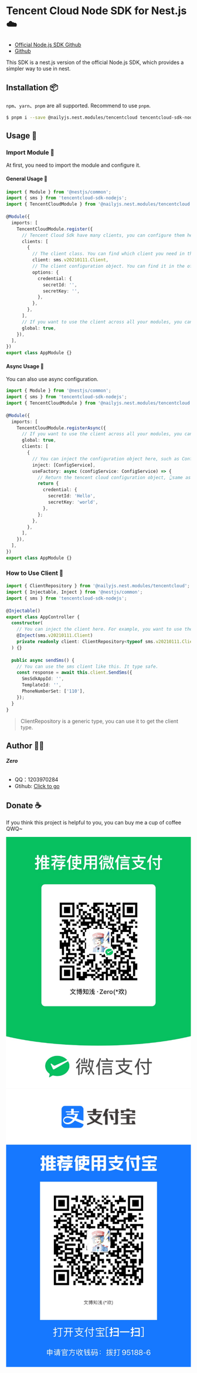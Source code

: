 # Tencent Cloud Node SDK for Nest.js ☁️

- [Official Node.js SDK Github](https://github.com/TencentCloud/tencentcloud-sdk-nodejs)
- [Github](https://github.com/nailyjs/nest-tencentcloud)

This SDK is a nest.js version of the official Node.js SDK, which provides a simpler way to use in nest.

## Installation 📦

`npm`、`yarn`、`pnpm` are all supported. Recommend to use `pnpm`.

```bash
$ pnpm i --save @nailyjs.nest.modules/tencentcloud tencentcloud-sdk-nodejs
```

## Usage 👋

### Import Module 🧩

At first, you need to import the module and configure it.

#### General Usage 🚀

```typescript
import { Module } from '@nestjs/common';
import { sms } from 'tencentcloud-sdk-nodejs';
import { TencentCloudModule } from '@nailyjs.nest.modules/tencentcloud';

@Module({
  imports: [
    TencentCloudModule.register({
      // Tencent Cloud Sdk have many clients, you can configure them here.
      clients: [
        {
          // The client class. You can find which client you need in the official documentation: https://github.com/TencentCloud/tencentcloud-sdk-nodejs?tab=readme-ov-file#%E7%AE%80%E4%BB%8B
          client: sms.v20210111.Client,
          // The client configuration object. You can find it in the official documentation: https://github.com/TencentCloud/tencentcloud-sdk-nodejs?tab=readme-ov-file#%E7%A4%BA%E4%BE%8B
          options: {
            credential: {
              secretId: '',
              secretKey: '',
            },
          },
        },
      ],
      // If you want to use the client across all your modules, you can set global to true.
      global: true,
    }),
  ],
})
export class AppModule {}
```

#### Async Usage 🚀

You can also use async configuration.

```typescript
import { Module } from '@nestjs/common';
import { sms } from 'tencentcloud-sdk-nodejs';
import { TencentCloudModule } from '@nailyjs.nest.modules/tencentcloud';

@Module({
  imports: [
    TencentCloudModule.registerAsync({
      // If you want to use the client across all your modules, you can set global to true.
      global: true,
      clients: [
        {
          // You can inject the configuration object here, such as ConfigService.
          inject: [ConfigService],
          useFactory: async (configService: ConfigService) => {
            // Return the tencent cloud configuration object, 👆same as General Usage.
            return {
              credential: {
                secretId: 'Hello',
                secretKey: 'world',
              },
            };
          },
        },
      ],
    }),
  ],
})
export class AppModule {}
```

### How to Use Client 📝

```typescript
import { ClientRepository } from '@nailyjs.nest.modules/tencentcloud';
import { Injectable, Inject } from '@nestjs/common';
import { sms } from 'tencentcloud-sdk-nodejs';

@Injectable()
export class AppController {
  constructor(
    // You can inject the client here. For example, you want to use the sms client, you can do like this.
    @Inject(sms.v20210111.Client)
    private readonly client: ClientRepository<typeof sms.v20210111.Client>;
  ) {}

  public async sendSms() {
    // You can use the sms client like this. It type safe.
    const response = await this.client.SendSms({
      SmsSdkAppId: '',
      TemplateId: '',
      PhoneNumberSet: ['110'],
    });
  }
}
```

> ClientRepository is a generic type, you can use it to get the client type.

## Author 👨‍💻

###### **Zero**

- QQ：1203970284
- Gtihub: [Click to go](https://groupguanfang/groupguanfang)

## Donate ☕️

If you think this project is helpful to you, you can buy me a cup of coffee QWQ~

![wechat](./screenshots/wechat.jpg)
![alipay](./screenshots/alipay.jpg)
